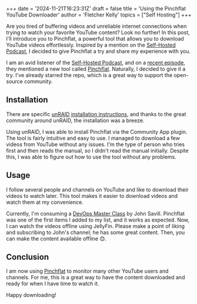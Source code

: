 +++
date = '2024-11-21T16:23:31Z'
draft = false
title = 'Using the Pinchflat YouTube Downloader'
author = 'Fletcher Kelly'
topics = ["Self Hosting"]
+++

Are you tired of buffering videos and unreliable internet connections when trying to watch your favorite YouTube content? Look no further! In this post, I'll introduce you to Pinchflat, a powerful tool that allows you to download YouTube videos effortlessly. Inspired by a mention on the [Self-Hosted Podcast](https://selfhosted.show/), I decided to give Pinchflat a try and share my experience with you.

<!--more-->

I am an avid listener of the [Self-Hosted Podcast](https://selfhosted.show/), and on a [recent episode](https://selfhosted.show/134), they mentioned a new tool called [Pinchflat](https://github.com/kieraneglin/pinchflat). Naturally, I decided to give it a try. I've already starred the repo, which is a great way to support the open-source community.

## Installation

There are specific [unRAID](https://unRAID.net/) [installation instructions](https://github.com/kieraneglin/pinchflat?tab=readme-ov-file#unRAID), and thanks to the great community around unRAID, the installation was a breeze.

Using unRAID, I was able to install Pinchflat via the Community App plugin. The tool is fairly intuitive and easy to use. I managed to download a few videos from YouTube without any issues. I'm the type of person who tries first and then reads the manual, so I didn't read the manual initially. Despite this, I was able to figure out how to use the tool without any problems.

## Usage

I follow several people and channels on YouTube and like to download their videos to watch later. This tool makes it easier to download videos and watch them at my convenience.

Currently, I'm consuming a [DevOps Master Class](https://www.youtube.com/playlist?list=PLlVtbbG169nFr8RzQ4GIxUEznpNR53ERq) by John Savill. Pinchflat was one of the first items I added to my list, and it works as expected. Now, I can watch the videos offline using JellyFin. Please make a point of liking and subscribing to John's channel; he has some great content. Then, you can make the content available offline 😊.

## Conclusion

I am now using [Pinchflat](https://github.com/kieraneglin/pinchflat) to monitor many other YouTube users and channels. For me, this is a great way to have the content downloaded and ready for when I have time to watch it.

Happy downloading!